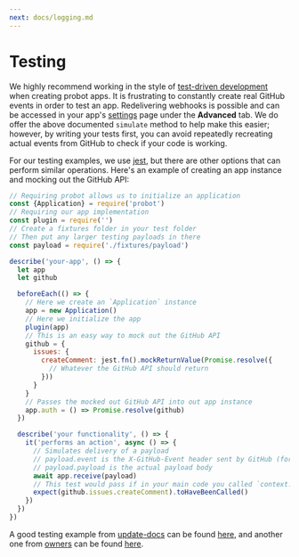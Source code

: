 ```yaml
---
next: docs/logging.md
---
```


# Testing

We highly recommend working in the style of [test-driven development](http://agiledata.org/essays/tdd.html) when creating probot apps. It is frustrating to constantly create real GitHub events in order to test an app. Redelivering webhooks is possible and can be accessed in your app's [settings](https://github.com/settings/apps) page under the **Advanced** tab. We do offer the above documented `simulate` method to help make this easier; however, by writing your tests first, you can avoid repeatedly recreating actual events from GitHub to check if your code is working.

For our testing examples, we use [jest](https://facebook.github.io/jest/), but there are other options that can perform similar operations. Here's an example of creating an app instance and mocking out the GitHub API:

```js
// Requiring probot allows us to initialize an application
const {Application} = require('probot')
// Requiring our app implementation
const plugin = require('')
// Create a fixtures folder in your test folder
// Then put any larger testing payloads in there
const payload = require('./fixtures/payload')

describe('your-app', () => {
  let app
  let github

  beforeEach(() => {
    // Here we create an `Application` instance
    app = new Application()
    // Here we initialize the app
    plugin(app)
    // This is an easy way to mock out the GitHub API
    github = {
      issues: {
        createComment: jest.fn().mockReturnValue(Promise.resolve({
          // Whatever the GitHub API should return
        }))
      }
    }
    // Passes the mocked out GitHub API into out app instance
    app.auth = () => Promise.resolve(github)
  })

  describe('your functionality', () => {
    it('performs an action', async () => {
      // Simulates delivery of a payload
      // payload.event is the X-GitHub-Event header sent by GitHub (for example "push")
      // payload.payload is the actual payload body
      await app.receive(payload)
      // This test would pass if in your main code you called `context.github.issues.createComment`
      expect(github.issues.createComment).toHaveBeenCalled()
    })
  })
})
```

A good testing example from [update-docs](https://github.com/behaviorbot/update-docs) can be found [here](https://github.com/behaviorbot/update-docs/blob/master/test/index.js), and another one from [owners](https://github.com/probot/owners) can be found  [here](https://github.com/probot/owners/blob/master/test/owner-notifier.js).
